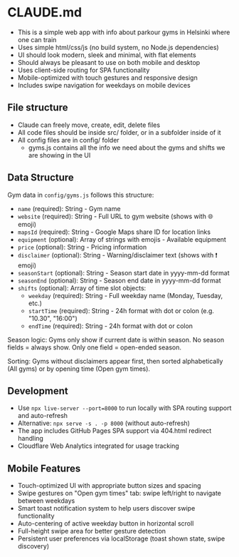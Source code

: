 # CLAUDE.md

- This is a simple web app with info about parkour gyms in Helsinki where one can train
- Uses simple html/css/js (no build system, no Node.js dependencies)
- UI should look modern, sleek and minimal, with flat elements
- Should always be pleasant to use on both mobile and desktop
- Uses client-side routing for SPA functionality
- Mobile-optimized with touch gestures and responsive design
- Includes swipe navigation for weekdays on mobile devices

## File structure

- Claude can freely move, create, edit, delete files
- All code files should be inside src/ folder, or in a subfolder inside of it
- All config files are in config/ folder
    - gyms.js contains all the info we need about the gyms and shifts we are showing in the UI

## Data Structure

Gym data in `config/gyms.js` follows this structure:
- `name` (required): String - Gym name
- `website` (required): String - Full URL to gym website (shows with 🌐 emoji)
- `mapsId` (required): String - Google Maps share ID for location links
- `equipment` (optional): Array of strings with emojis - Available equipment
- `price` (optional): String - Pricing information 
- `disclaimer` (optional): String - Warning/disclaimer text (shows with ❗ emoji)
- `seasonStart` (optional): String - Season start date in yyyy-mm-dd format
- `seasonEnd` (optional): String - Season end date in yyyy-mm-dd format
- `shifts` (optional): Array of time slot objects:
  - `weekday` (required): String - Full weekday name (Monday, Tuesday, etc.)
  - `startTime` (required): String - 24h format with dot or colon (e.g. "10.30", "16:00")
  - `endTime` (required): String - 24h format with dot or colon

Season logic: Gyms only show if current date is within season. No season fields = always show. Only one field = open-ended season.

Sorting: Gyms without disclaimers appear first, then sorted alphabetically (All gyms) or by opening time (Open gym times).

## Development

- Use `npx live-server --port=8000` to run locally with SPA routing support and auto-refresh
- Alternative: `npx serve -s . -p 8000` (without auto-refresh)
- The app includes GitHub Pages SPA support via 404.html redirect handling
- Cloudflare Web Analytics integrated for usage tracking

## Mobile Features

- Touch-optimized UI with appropriate button sizes and spacing
- Swipe gestures on "Open gym times" tab: swipe left/right to navigate between weekdays
- Smart toast notification system to help users discover swipe functionality
- Auto-centering of active weekday button in horizontal scroll
- Full-height swipe area for better gesture detection
- Persistent user preferences via localStorage (toast shown state, swipe discovery)
